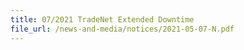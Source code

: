 ```yaml
---
title: 07/2021 TradeNet Extended Downtime
file_url: /news-and-media/notices/2021-05-07-N.pdf
---
```

